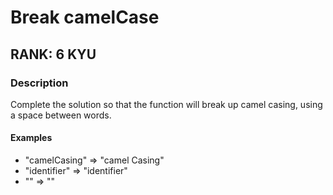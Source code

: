 # Break camelCase

## RANK: 6 KYU

### Description

Complete the solution so that the function will break up camel casing, using a space between words.

#### Examples


- "camelCasing"  =>  "camel Casing"
- "identifier"   =>  "identifier"
- ""             =>  ""
